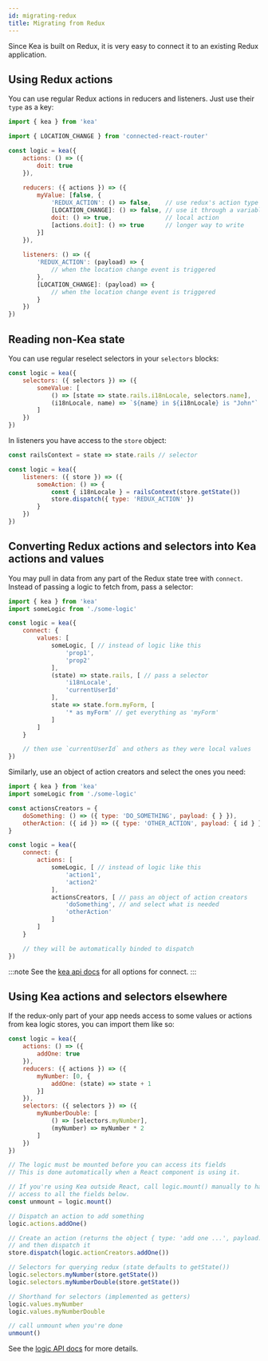 ```yaml
---
id: migrating-redux
title: Migrating from Redux
---
```


Since Kea is built on Redux, it is very easy to connect it to an existing Redux application.

## Using Redux actions

You can use regular Redux actions in reducers and listeners. Just use their `type` as a key:
    
```javascript
import { kea } from 'kea'

import { LOCATION_CHANGE } from 'connected-react-router'

const logic = kea({
    actions: () => ({
        doit: true
    }),
    
    reducers: ({ actions }) => ({
        myValue: [false, {
            'REDUX_ACTION': () => false,    // use redux's action type
            [LOCATION_CHANGE]: () => false, // use it through a variable
            doit: () => true,               // local action
            [actions.doit]: () => true      // longer way to write
        }]
    }),
    
    listeners: () => ({
        'REDUX_ACTION': (payload) => {
            // when the location change event is triggered
        },
        [LOCATION_CHANGE]: (payload) => {
            // when the location change event is triggered
        }
    })
})
```

## Reading non-Kea state

You can use regular reselect selectors in your `selectors` blocks:

```javascript
const logic = kea({
    selectors: ({ selectors }) => ({
        someValue: [
            () => [state => state.rails.i18nLocale, selectors.name],
            (i18nLocale, name) => `${name} in ${i18nLocale} is "John"`
        ]
    })
})
```

In listeners you have access to the `store` object:

```javascript
const railsContext = state => state.rails // selector

const logic = kea({
    listeners: ({ store }) => ({
        someAction: () => {
            const { i18nLocale } = railsContext(store.getState())
            store.dispatch({ type: 'REDUX_ACTION' })
        }
    })
})
```

## Converting Redux actions and selectors into Kea actions and values

You may pull in data from any part of the Redux state tree with `connect`. 
Instead of passing a logic to fetch from, pass a selector:

```javascript
import { kea } from 'kea'
import someLogic from './some-logic'

const logic = kea({
    connect: {
        values: [
            someLogic, [ // instead of logic like this
                'prop1',
                'prop2'
            ],
            (state) => state.rails, [ // pass a selector
                'i18nLocale',
                'currentUserId'
            ],
            state => state.form.myForm, [
                '* as myForm' // get everything as 'myForm'
            ]
        ]
    }

    // then use `currentUserId` and others as they were local values
})
```

Similarly, use an object of action creators and select the ones you need:

```javascript
import { kea } from 'kea'
import someLogic from './some-logic'

const actionsCreators = {
    doSomething: () => ({ type: 'DO_SOMETHING', payload: { } }),
    otherAction: ({ id }) => ({ type: 'OTHER_ACTION', payload: { id } }),
}

const logic = kea({
    connect: {
        actions: [
            someLogic, [ // instead of logic like this
                'action1',
                'action2'
            ],
            actionsCreators, [ // pass an object of action creators
                'doSomething', // and select what is needed
                'otherAction'
            ]
        ]
    }

    // they will be automatically binded to dispatch
})
```    
:::note
See the 
[kea api docs](/docs/api/kea) for all options for connect.
:::


## Using Kea actions and selectors elsewhere

If the redux-only part of your app needs access to some values or actions from kea logic stores, 
you can import them like so:

```javascript
const logic = kea({
    actions: () => ({
        addOne: true
    }),
    reducers: ({ actions }) => ({
        myNumber: [0, {
            addOne: (state) => state + 1
        }]
    }),
    selectors: ({ selectors }) => ({
        myNumberDouble: [
            () => [selectors.myNumber],
            (myNumber) => myNumber * 2
        ]
    })
})

// The logic must be mounted before you can access its fields
// This is done automatically when a React component is using it.

// If you're using Kea outside React, call logic.mount() manually to have
// access to all the fields below.
const unmount = logic.mount()

// Dispatch an action to add something
logic.actions.addOne()

// Create an action (returns the object { type: 'add one ...', payload: {} })
// and then dispatch it
store.dispatch(logic.actionCreators.addOne())

// Selectors for querying redux (state defaults to getState())
logic.selectors.myNumber(store.getState())
logic.selectors.myNumberDouble(store.getState())

// Shorthand for selectors (implemented as getters)
logic.values.myNumber
logic.values.myNumberDouble

// call unmount when you're done
unmount()
```    

See the [logic API docs](/docs/api/logic) for more details.
